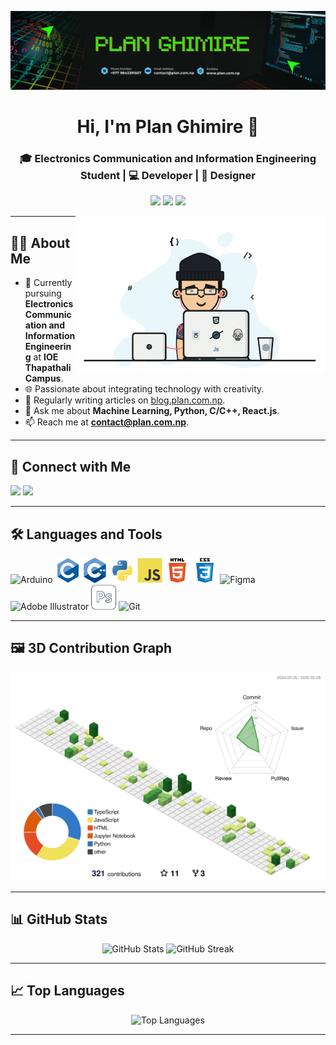 ![GitHub Banner](https://github.com/GhimirePlan/GhimirePlan/blob/main/GITHUB%20Banner.png)

<h1 align="center">Hi, I'm Plan Ghimire 👋</h1>
<h3 align="center">🎓 Electronics Communication and Information Engineering Student | 💻 Developer | 🎨 Designer</h3>

<p align="center">
  <a href="https://www.plan.com.np/"><img src="https://img.shields.io/badge/Portfolio-Visit-blue?style=for-the-badge&logo=google-chrome"></a>
  <a href="https://blog.plan.com.np/"><img src="https://img.shields.io/badge/Blog-Read-orange?style=for-the-badge&logo=ghost"></a>
  <a href="mailto:contact@plan.com.np"><img src="https://img.shields.io/badge/Email-Contact-red?style=for-the-badge&logo=gmail"></a>
</p>

<img align="right" width="400" src="https://github.com/GhimirePlan/GhimirePlan/blob/main/coding.gif?raw=true" alt="Coding GIF">

---

## 🧑‍💻 About Me

- 🔭 Currently pursuing **Electronics Communication and Information Engineering** at **IOE Thapathali Campus**.
- 🌐 Passionate about integrating technology with creativity.
- 📝 Regularly writing articles on [blog.plan.com.np](https://blog.plan.com.np/).
- 💬 Ask me about **Machine Learning, Python, C/C++, React.js**.
- 📫 Reach me at **contact@plan.com.np**.

---

## 🔗 Connect with Me

<p align="left">
  <a href="https://twitter.com/PlanGhimire1" target="_blank"><img src="https://img.shields.io/badge/Twitter-@PlanGhimire1-1DA1F2?style=for-the-badge&logo=twitter&logoColor=white"></a>
  <a href="https://linkedin.com/in/plan-ghimire" target="_blank"><img src="https://img.shields.io/badge/LinkedIn-Plan%20Ghimire-0077B5?style=for-the-badge&logo=linkedin&logoColor=white"></a>
  


---

## 🛠️ Languages and Tools

<p align="left">
  <img src="https://cdn.worldvectorlogo.com/logos/arduino-1.svg" alt="Arduino" width="40" height="40"/>
  <img src="https://raw.githubusercontent.com/devicons/devicon/master/icons/c/c-original.svg" alt="C" width="40" height="40"/>
  <img src="https://raw.githubusercontent.com/devicons/devicon/master/icons/cplusplus/cplusplus-original.svg" alt="C++" width="40" height="40"/>
  <img src="https://raw.githubusercontent.com/devicons/devicon/master/icons/python/python-original.svg" alt="Python" width="40" height="40"/>
  <img src="https://raw.githubusercontent.com/devicons/devicon/master/icons/javascript/javascript-original.svg" alt="JavaScript" width="40" height="40"/>
  <img src="https://raw.githubusercontent.com/devicons/devicon/master/icons/html5/html5-original-wordmark.svg" alt="HTML5" width="40" height="40"/>
  <img src="https://raw.githubusercontent.com/devicons/devicon/master/icons/css3/css3-original-wordmark.svg" alt="CSS3" width="40" height="40"/>
  <img src="https://www.vectorlogo.zone/logos/figma/figma-icon.svg" alt="Figma" width="40" height="40"/>
  <img src="https://www.vectorlogo.zone/logos/adobe_illustrator/adobe_illustrator-icon.svg" alt="Adobe Illustrator" width="40" height="40"/>
  <img src="https://raw.githubusercontent.com/devicons/devicon/master/icons/photoshop/photoshop-line.svg" alt="Photoshop" width="40" height="40"/>
  <img src="https://www.vectorlogo.zone/logos/git-scm/git-scm-icon.svg" alt="Git" width="40" height="40"/>
</p>

---

## 🖼️ 3D Contribution Graph

![3D Contributions](profile-3d-contrib/profile-green-animate.svg)

---
## 📊 GitHub Stats

<p align="center">
  <img src="https://github-readme-stats.vercel.app/api?username=GhimirePlan&show_icons=true&theme=radical" alt="GitHub Stats" />
  <img src="https://github-readme-streak-stats.herokuapp.com/?user=GhimirePlan&theme=radical" alt="GitHub Streak" />
</p>

---

## 📈 Top Languages

<p align="center">
  <img src="https://github-readme-stats.vercel.app/api/top-langs/?username=GhimirePlan&layout=compact&theme=radical" alt="Top Languages" />
</p>

---


